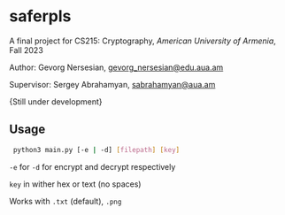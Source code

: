 # saferpls
A final project for CS215: Cryptography, *American University of Armenia*, Fall 2023

Author: Gevorg Nersesian, gevorg_nersesian@edu.aua.am    

Supervisor: Sergey Abrahamyan, sabrahamyan@aua.am

{Still under development}

## Usage

```bash
 python3 main.py [-e | -d] [filepath] [key]
```

`-e` for `-d` for encrypt and decrypt respectively

`key` in wither hex or text (no spaces)

Works with `.txt` (default), `.png`
